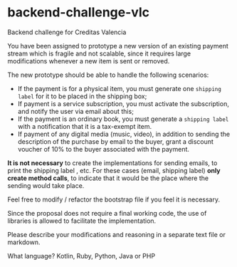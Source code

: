 # backend-challenge-vlc
Backend challenge for Creditas Valencia

You have been assigned to prototype a new version of an existing payment stream which is fragile and not scalable, since it requires large modifications whenever a new item is sent or removed.

The new prototype should be able to handle the following scenarios:

+ If the payment is for a physical item, you must generate one `shipping label` for it to be placed in the shipping box;
+ If payment is a service subscription, you must activate the subscription, and notify the user via email about this;
+ If the payment is an ordinary book, you must generate a `shipping label` with a notification that it is a tax-exempt item.
+ If payment of any digital media (music, video), in addition to sending the description of the purchase by email to the buyer, grant a discount voucher of 10% to the buyer associated with the payment.

**It is not necessary** to create the implementations for sending emails, to print the shipping label , etc. For these cases (email, shipping label) **only create method calls**, to indicate that it would be the place where the sending would take place.

Feel free to modify / refactor the bootstrap file if you feel it is necessary.

Since the proposal does not require a final working code, the use of libraries is allowed to facilitate the implementation.

Please describe your modifications and reasoning in a separate text file or markdown.

What language? Kotlin, Ruby, Python, Java or PHP


